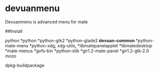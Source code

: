 # devuanmenu
<p>Devuanmenu is advanced menu for mate</p>

##Install

 *python* 
 *python 
 *python-gtk2
 *python-glade2
**devuan-common**
 *python-mate-menu
 *python-xdg, xdg-utils,
 *libmatepanelapplet
 *libmatedesktop
 *mate-menus
 *gvfs-bin
 *python-xlib
 *gir1.2-mate-panel
 *gir1.2-gtk-2.0
 mozo


dpkg-buildpackage 
